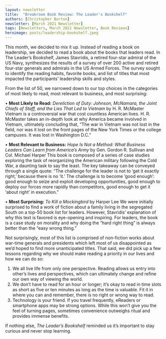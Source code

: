 ```yaml
---
layout: newsletter
title:  "Breakroom Book Review: The Leader's Bookshelf"
authors: [Christopher Burton]
newsletter: [March 2021 Newsletter]
tags: [Newsletters, March 2021 Newsletter, Book Reviews]
heroimage: posts/leadership-bookshelf.jpeg
---
```


This month, we decided to mix it up. Instead of reading a book on leadership, we decided to read a book about the books that leaders read. In The Leader’s Bookshelf, James Stavridis, a retired four-star admiral of the US Navy, synthesizes the results of a survey of over 200 active and retired four-star generals and admirals in the US Armed Forces. The survey sought to identify the reading habits, favorite books, and list of titles that most impacted the participants’ leadership skills and styles.

From the list of 50, we narrowed down to our top choices in the categories of most likely to read, most relevant to business, and most surprising: 

•	<b>Most Likely to Read:</b> <i>Dereliction of Duty: Johnson, McNamara, the Joint Chiefs of Staff, and the Lies That Led to Vietnam</i> by H. R. McMaster
Vietnam is a controversial war that cost countless American lives. H. R. McMaster takes an in-depth look at why America became involved in Vietnam, ultimately concluding that, “The war in Vietnam was not lost in the field, nor was it lost on the front pages of the New York Times or the college campuses. It was lost in Washington D.C.”<br>

•	<b>Most Relevant to Business:</b> <i>Hope Is Not a Method: What Business Leaders Can Learn from America’s Army</i> by Gen. Gordon R. Sullivan and Col. Michael Harper
This book is composed of a series of case studies exploring the task of reorganizing the American military following the Cold War, a daunting task to say the least. The key  takeaway can be conveyed through a single quote: “The challenge for the leader is not to ‘get it exactly right,’ because there is no ‘it.’ The challenge is to become ‘good enough’: good enough to seize and exploit developing opportunities, good enough to deploy our forces more rapidly than competitors, good enough to get it ‘about right’ in execution.”<br> 

•	<b>Most Surprising:</b> <i>To Kill a Mockingbird</i> by Harper Lee
We were initially surprised to find a work of fiction about a family living in the segregated South on a top-50 book list for leaders. However, Stavridis’ explanation of why this text is favored is eye-opening and inspiring. For leaders, the book is a case study on morality and why doing the “hard right thing” is always better than the “easy wrong thing.”<br>

Not surprisingly, most of this list is comprised of non-fiction works about war-time generals and presidents which left most of us disappointed as we’d hoped to find more unanticipated titles. That said, we did pick up a few lessons regarding why we should make reading a priority in our lives and how we can do so:

1.	We all live life from only one perspective. Reading allows us entry into other’s lives and perspectives, which can ultimately change and refine our own way of viewing the world.<br>
2.	We don’t have to read for an hour or longer; it’s okay to read in time slots as short as five or ten minutes as long as the time is valuable. Fit it in where you can and remember, there is no right or wrong way to read.<br>
3.	Technology is your friend. If you travel frequently, eReaders or smartphone apps may be strong options. While this won’t give you the feel of turning pages, sometimes convenience outweighs ritual and provides immense benefits.<br>

If nothing else, <i>The Leader’s Bookshelf</i> reminded us it’s important to stay curious and never stop learning.
